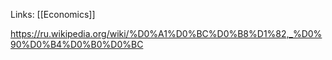 Links: [[Economics]]

https://ru.wikipedia.org/wiki/%D0%A1%D0%BC%D0%B8%D1%82,_%D0%90%D0%B4%D0%B0%D0%BC
